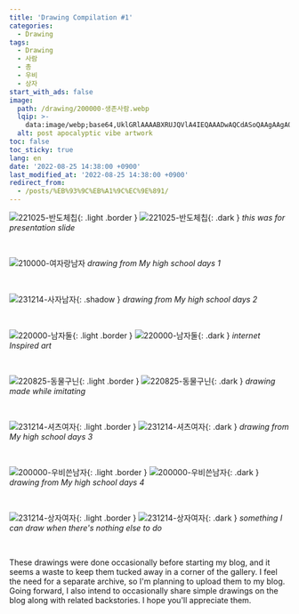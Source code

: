 ```yaml
---
title: 'Drawing Compilation #1'
categories:
  - Drawing
tags:
  - Drawing
  - 사람
  - 총
  - 우비
  - 상자
start_with_ads: false
image:
  path: /drawing/200000-생존사람.webp
  lqip: >-
    data:image/webp;base64,UklGRlAAAABXRUJQVlA4IEQAAADwAQCdASoQAAgAAgA0JaQAD4WwKYuRsAAA/v58LC1cLESP9ztg6FTwgeVVOIMR19dwzrRkt/f6yWyrN/pF2btgTAAAAA==
  alt: post apocalyptic vibe artwork
toc: false
toc_sticky: true
lang: en
date: '2022-08-25 14:38:00 +0900'
last_modified_at: '2022-08-25 14:38:00 +0900'
redirect_from:
  - /posts/%EB%93%9C%EB%A1%9C%EC%9E%891/
---
```


![221025-반도체칩](/drawing/221025-반도체칩.webp){: .light .border }
![221025-반도체칩](/drawing/221025-반도체칩.webp){: .dark }
_this was for presentation slide_

<br>

![210000-여자랑남자](/drawing/210000-여자랑남자.webp)
_drawing from My high school days 1_

<br>

![231214-사자남자](/drawing/231214-사자남자.webp){: .shadow }
_drawing from My high school days 2_

<br>

![220000-남자둘](/drawing/220000-남자둘.webp){: .light .border }
![220000-남자둘](/drawing/220000-남자둘.webp){: .dark }
_internet Inspired art_

<br>

![220825-동물구닌](/drawing/220825-동물구닌.webp){: .light .border }
![220825-동물구닌](/drawing/220825-동물구닌.webp){: .dark }
_drawing made while imitating_

<br>

![231214-셔츠여자](/drawing/231214-셔츠여자.webp){: .light .border }
![231214-셔츠여자](/drawing/231214-셔츠여자.webp){: .dark }
_drawing from My high school days 3_

<br>

![200000-우비쓴남자](/drawing/200000-우비쓴남자.webp){: .light .border }
![200000-우비쓴남자](/drawing/200000-우비쓴남자.webp){: .dark }
_drawing from My high school days 4_

<br>

![231214-상자여자](/drawing/231214-상자여자.webp){: .light .border }
![231214-상자여자](/drawing/231214-상자여자.webp){: .dark }
_something I can draw when there's nothing else to do_

<br>

These drawings were done occasionally before starting my blog, and it seems a waste to keep them tucked away in a corner of the gallery. I feel the need for a separate archive, so I'm planning to upload them to my blog. Going forward, I also intend to occasionally share simple drawings on the blog along with related backstories. I hope you'll appreciate them.

<!--
![210430-신라시대](/drawing/210430-신라시대.webp)
-->
